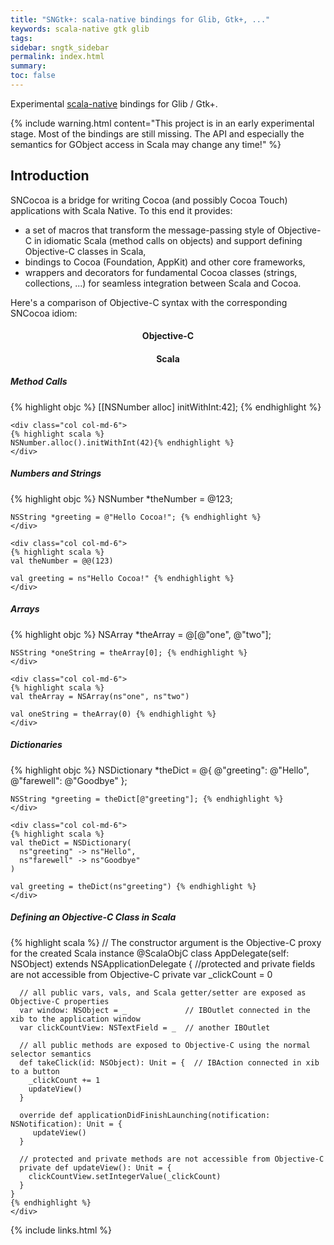 ```yaml
---
title: "SNGtk+: scala-native bindings for Glib, Gtk+, ..."
keywords: scala-native gtk glib
tags: 
sidebar: sngtk_sidebar
permalink: index.html
summary:
toc: false
---
```

Experimental [scala-native](https://github.com/scala-native/scala-native) bindings for Glib / Gtk+.

{% include warning.html content="This project is in an early experimental stage. Most of the bindings
are still missing. The API and especially the semantics for GObject access in Scala may change any time!" %}

## Introduction
SNCocoa is a bridge for writing Cocoa (and possibly Cocoa Touch) applications with Scala Native.
To this end it provides:
  * a set of macros that transform the message-passing style of Objective-C in idiomatic Scala (method calls on objects)
    and support defining Objective-C classes in Scala,
  * bindings to Cocoa (Foundation, AppKit) and other core frameworks,
  * wrappers and decorators for fundamental Cocoa classes (strings, collections, ...) for seamless integration between Scala and Cocoa. 


Here's a comparison of Objective-C syntax with the corresponding SNCocoa idiom:

<div class="container-fluid comparison">
  <div class="row">
    <div class="col col-md-6">
      <h4 style="text-align:center">Objective-C</h4>
    </div>
    <div class="col col-md-6">
      <h4 style="text-align:center">Scala</h4>
    </div>
  </div>
  
  <div class="row">
    <div class="col col-md-12"><h5>Method Calls</h5></div>
    <div class="col col-md-6">
    {% highlight objc %}
    [[NSNumber alloc] initWithInt:42]; {% endhighlight %}
    </div>
    
    <div class="col col-md-6">
    {% highlight scala %}
    NSNumber.alloc().initWithInt(42){% endhighlight %}
    </div>
  </div>
  
  <div class="row">
    <div class="col col-md-12"><h5>Numbers and Strings</h5></div>
    <div class="col col-md-6">
    {% highlight objc %}
    NSNumber *theNumber = @123;
    
    NSString *greeting = @"Hello Cocoa!"; {% endhighlight %}
    </div>
    
    <div class="col col-md-6">
    {% highlight scala %}
    val theNumber = @@(123)
    
    val greeting = ns"Hello Cocoa!" {% endhighlight %}
    </div>
  </div>
  
  <div class="row">
    <div class="col col-md-12"><h5>Arrays</h5></div>
    <div class="col col-md-6">
    {% highlight objc %}
    NSArray *theArray = @[@"one", @"two"];
    
    NSString *oneString = theArray[0]; {% endhighlight %}
    </div>
    
    <div class="col col-md-6">
    {% highlight scala %}
    val theArray = NSArray(ns"one", ns"two")
    
    val oneString = theArray(0) {% endhighlight %}
    </div>
  </div>
  
  <div class="row">
    <div class="col col-md-12"><h5>Dictionaries</h5></div>
    <div class="col col-md-6">
    {% highlight objc %}
    NSDictionary *theDict = @{
      @"greeting": @"Hello",
      @"farewell": @"Goodbye"
    };
    
    NSString *greeting = theDict[@"greeting"]; {% endhighlight %}
    </div>
    
    <div class="col col-md-6">
    {% highlight scala %}
    val theDict = NSDictionary(
      ns"greeting" -> ns"Hello",
      ns"farewell" -> ns"Goodbye"
    )
    
    val greeting = theDict(ns"greeting") {% endhighlight %}
    </div>
  </div>
   
  <div class="row">
    <div class="col col-md-12"><h5>Defining an Objective-C Class in Scala</h5></div>
    <div class="col col-md-12">
    {% highlight scala %}
    // The constructor argument is the Objective-C proxy for the created Scala instance
    @ScalaObjC
    class AppDelegate(self: NSObject) extends NSApplicationDelegate {
      //protected and private fields are not accessible from Objective-C
      private var _clickCount = 0
      
      // all public vars, vals, and Scala getter/setter are exposed as Objective-C properties
      var window: NSObject = _             // IBOutlet connected in the xib to the application window
      var clickCountView: NSTextField = _  // another IBOutlet
        
      // all public methods are exposed to Objective-C using the normal selector semantics
      def takeClick(id: NSObject): Unit = {  // IBAction connected in xib to a button
        _clickCount += 1
        updateView()
      }
      
      override def applicationDidFinishLaunching(notification: NSNotification): Unit = {
         updateView()
      }
        
      // protected and private methods are not accessible from Objective-C
      private def updateView(): Unit = {
        clickCountView.setIntegerValue(_clickCount)
      } 
    }
    {% endhighlight %}
    </div>
  </div>
  
</div>

{% include links.html %}
